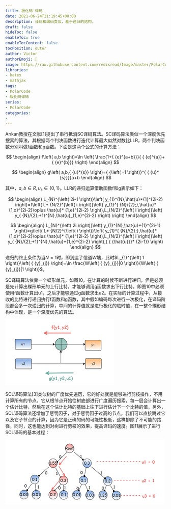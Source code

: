 ```yaml
---
title: 极化码-译码
date: 2021-06-24T21:19:45+08:00
description: 译码和编码类似，基于递归的结构。
draft: false
hideToc: false
enableToc: true
enableTocContent: false
tocPosition: outer
author: Victor
authorEmoji: 👻
image: https://raw.githubusercontent.com/redisread/Image/master/PolarCode/Decode/Decode-File.png
libraries:
- katex
- mathjax
tags:
- PolarCode
- 极化码译码
series:
- PolarCode
categories:
-
---
```




Arıkan教授在文献[1]提出了串行抵消SC译码算法。SC译码算法类似一个深度优先搜索的算法，其根据两个判决函数进行迭代计算最大似然对数比LLR，两个判决函数分别叫做f函数和g函数。下面是这两个公式的计算方法：

$$
\begin{align}
f\left( a,b \right)=\ln \left( \frac{1+{ {e}^{a+b}}}{ { {e}^{a}}+{ {e}^{b}}} \right)
\end{align}
$$


$$
\begin{align}
g\left( a,b,{ {u}*{s}} \right)={ {\left( -1 \right)}^{ { {u}* {s}}}}a+b
\end{align}
$$


其中，$a,b\in R,{ {u}_{s}}\in \left\{ 0,1 \right\}$。LLR的递归运算借助函数f和g表示如下：

$$
\begin{align}
L_{N}^{\left( 2i-1 \right)}\left( y_{1}^{N},\hat{u}*{1}^{2i-2} \right)=f\left( L* {N/2}^{\left( i \right)}\left( y_{1}^{ {N}/{2};},\hat{u}*{1,o}^{2i-2}\oplus \hat{u}* {1,e}^{2i-2} \right),L_{N/2}^{\left( i \right)}\left( y_{ {N}/{2};+1}^{N},\hat{u}_{1,e}^{2i-2} \right) \right)
\end{align}
$$


$$
\begin{align}
L_{N}^{\left( 2i \right)}\left( y_{1}^{N},\hat{u}*{1}^{2i-1} \right)=g\left( L* {N/2}^{\left( i \right)}\left( y_{1}^{ {N}/{2};},\hat{u}*{1,o}^{2i-2}\oplus \hat{u}* {1,e}^{2i-2} \right),L_{N/2}^{\left( i \right)}\left( y_{ {N}/{2};+1}^{N},\hat{u}*{1,e}^{2i-2} \right),{ { {\hat{u}}}* {2i-1}} \right)
\end{align}
$$


递归的终止条件为当$N=1$时，即到达了信道$W$端，此时$L_{1}^{\left( 1 \right)}\left( { {y}_{j}} \right)=\ln \frac{W\left( { {y}_{j}}|0 \right)}{W\left( { {y}_{j}}|1 \right)}$。


SC译码算法依靠一个蝶形单元，如图10，在计算的时候不断进行递归，但是必须是先计算出蝶形单元的上行比特，才能够调用g函数求出下行比特。即图10中必须使用f函数计算出u1，之后才能够通过g函数求出u2。在实际的计算过程中，从接收的比特进行递归执行f函数和g函数，其中假如编码每次进行一次极化，在译码阶段都会多一次递归的计算，中间的计算值就是进行极化的临时值，在一整个蝶形结构中体现，是一个深度优先的算法。

![蝶形结构](https://raw.githubusercontent.com/redisread/Image/master/PolarCode/Decode/Butterfly_structure.png)

SCL译码算法[3]类似树的广度优先遍历，它的好处就是能够进行剪枝操作，不用计算所有的节点。它从根节点开始往树底部进行广度遍历搜索，每一层会计算出一个估计比特，然后在这个估计比特的基础上往下进行估计下一个比特的值，另外，SCL译码算法还增加了惩罚因子，对于惩罚因子过高的节点，我们可以直接跳过它以及它子节点的计算，因为它是正确的码的可能性极低，这样排除了不可能的路径，同时，这也能达到对树进行剪枝的效果，提高译码的速度。图11展示了进行SCL译码的基本过程：

![](https://raw.githubusercontent.com/redisread/Image/master/PolarCode/Decode/SCL.png)

